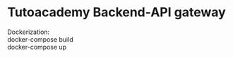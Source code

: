 # Tutoacademy Backend-API gateway

Dockerization: <br />
  docker-compose build<br />
  docker-compose up
